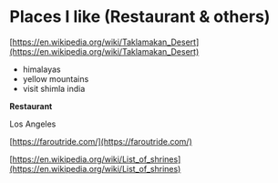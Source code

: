 Places I like (Restaurant & others)
===

[https://en.wikipedia.org/wiki/Taklamakan_Desert](https://en.wikipedia.org/wiki/Taklamakan_Desert)

- himalayas
- yellow mountains
- visit shimla india

**Restaurant**

Los Angeles

[https://faroutride.com/](https://faroutride.com/)

[https://en.wikipedia.org/wiki/List_of_shrines](https://en.wikipedia.org/wiki/List_of_shrines)
